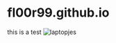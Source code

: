 # fl00r99.github.io

this is a test 
![laptopjes](https://github.com/fl00r99/fl00r99.github.io/assets/138600855/b15d761f-d9e5-42e7-97c1-8952d8071f2d)
